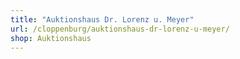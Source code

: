 ```yaml
---
title: "Auktionshaus Dr. Lorenz u. Meyer"
url: /cloppenburg/auktionshaus-dr-lorenz-u-meyer/
shop: Auktionshaus
---
```

